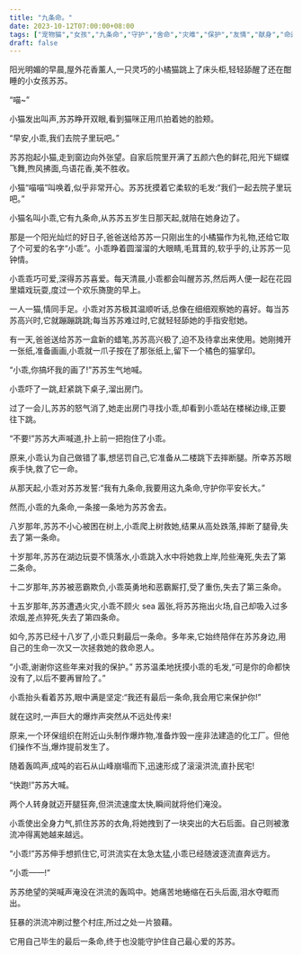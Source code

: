 ```yaml
---
title: "九条命。"
date: 2023-10-12T07:00:00+08:00
tags: ["宠物猫","女孩","九条命","守护","舍命","灾难","保护","友情","献身","命运","Claude"]
draft: false
--- 
```


阳光明媚的早晨,屋外花香薰人,一只灵巧的小橘猫跳上了床头柜,轻轻舔醒了还在酣睡的小女孩苏苏。

“喵~”

小猫发出叫声,苏苏睁开双眼,看到猫咪正用爪拍着她的脸颊。

“早安,小乖,我们去院子里玩吧。”

苏苏抱起小猫,走到窗边向外张望。自家后院里开满了五颜六色的鲜花,阳光下蝴蝶飞舞,煦风拂面,鸟语花香,美不胜收。

小猫“喵喵”叫唤着,似乎非常开心。苏苏抚摸着它柔软的毛发:“我们一起去院子里玩吧。”

小猫名叫小乖,它有九条命,从苏苏五岁生日那天起,就陪在她身边了。

那是一个阳光灿烂的好日子,爸爸送给苏苏一只刚出生的小橘猫作为礼物,还给它取了个可爱的名字“小乖”。小乖睁着圆溜溜的大眼睛,毛茸茸的,软乎乎的,让苏苏一见钟情。

小乖乖巧可爱,深得苏苏喜爱。每天清晨,小乖都会叫醒苏苏,然后两人便一起在花园里嬉戏玩耍,度过一个欢乐旖旎的早上。

一人一猫,情同手足。小乖对苏苏极其温顺听话,总像在细细观察她的喜好。每当苏苏高兴时,它就蹦蹦跳跳;每当苏苏难过时,它就轻轻舔她的手指安慰她。

有一天,爸爸送给苏苏一盒新的蜡笔,苏苏高兴极了,迫不及待拿出来使用。她刚摊开一张纸,准备画画,小乖就一爪子按在了那张纸上,留下一个橘色的猫掌印。

“小乖,你搞坏我的画了!”苏苏生气地喊。

小乖吓了一跳,赶紧跳下桌子,溜出房门。

过了一会儿,苏苏的怒气消了,她走出房门寻找小乖,却看到小乖站在楼梯边缘,正要往下跳。

“不要!”苏苏大声喊道,扑上前一把抱住了小乖。

原来,小乖认为自己做错了事,想惩罚自己,它准备从二楼跳下去摔断腿。所幸苏苏眼疾手快,救了它一命。

从那天起,小乖对苏苏发誓:“我有九条命,我要用这九条命,守护你平安长大。”

然而,小乖的九条命,一条接一条地为苏苏舍去。

八岁那年,苏苏不小心被困在树上,小乖爬上树救她,结果从高处跌落,摔断了腿骨,失去了第一条命。

十岁那年,苏苏在湖边玩耍不慎落水,小乖跳入水中将她救上岸,险些淹死,失去了第二条命。

十二岁那年,苏苏被恶霸欺负,小乖英勇地和恶霸厮打,受了重伤,失去了第三条命。

十五岁那年,苏苏遭遇火灾,小乖不顾火 sea 嚣张,将苏苏拖出火场,自己却吸入过多浓烟,差点猝死,失去了第四条命。

如今,苏苏已经十八岁了,小乖只剩最后一条命。多年来,它始终陪伴在苏苏身边,用自己的生命一次又一次拯救她的救命恩人。

“小乖,谢谢你这些年来对我的保护。” 苏苏温柔地抚摸小乖的毛发,“可是你的命都快没有了,以后不要再冒险了。”

小乖抬头看着苏苏,眼中满是坚定:“我还有最后一条命,我会用它来保护你!”

就在这时,一声巨大的爆炸声突然从不远处传来!

原来,一个环保组织在附近山头制作爆炸物,准备炸毁一座非法建造的化工厂。但他们操作不当,爆炸提前发生了。

随着轰鸣声,成吨的岩石从山峰崩塌而下,迅速形成了滚滚洪流,直扑民宅!

“快跑!”苏苏大喊。

两个人转身就迈开腿狂奔,但洪流速度太快,瞬间就将他们淹没。

小乖使出全身力气,抓住苏苏的衣角,将她拽到了一块突出的大石后面。自己则被激流冲得离她越来越远。

“小乖!”苏苏伸手想抓住它,可洪流实在太急太猛,小乖已经随波逐流直奔远方。

“小乖——!”

苏苏绝望的哭喊声淹没在洪流的轰鸣中。她痛苦地蜷缩在石头后面,泪水夺眶而出。

狂暴的洪流冲刷过整个村庄,所过之处一片狼藉。

它用自己毕生的最后一条命,终于也没能守护住自己最心爱的苏苏。
